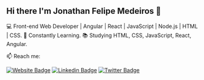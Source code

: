 <!--
**jonhnmedeiros/jonhnmedeiros** is a ✨ _special_ ✨ repository because its `README.md` (this file) appears on your GitHub profile.

[![Gmail Badge](https://img.shields.io/badge/-jonathan.info@gmail.com-blueviolet?style=for-the-badge&logo=Gmail&logoColor=white&link=mailto:jonathan.info@gmail.com)](mailto:jonathan.info@gmail.com)

-->

## Hi there I'm Jonathan Felipe Medeiros 👋

💻 Front-end Web Developer | Angular | React | JavaScript | Node.js | HTML | CSS.
🌱 Constantly Learning.
📚 Studying HTML, CSS, JavaScript, React, Angular.


📫 Reach me:

[![Website Badge](https://img.shields.io/badge/-jonhn.dev-blueviolet?style=for-the-badge&labelColor=blueviolet&logo=html5&logoColor=white&link=https://jonhn.dev)](https://jonhn.dev)
[![Linkedin Badge](https://img.shields.io/badge/-Jonathan%20Medeiros-blueviolet?style=for-the-badge&logo=Linkedin&logoColor=white&link=https://www.linkedin.com/in/jonathanmedeiros/)](https://www.linkedin.com/in/jonathanmedeiros/)
[![Twitter Badge](https://img.shields.io/badge/-@jonhnmedeiros-blueviolet?style=for-the-badge&labelColor=blueviolet&logo=twitter&logoColor=white&link=https://twitter.com/jonhnmedeiros)](https://twitter.com/jonhnmedeiros)
